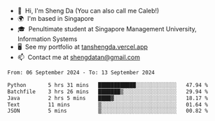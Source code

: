 <!---
tan-sd/tan-sd is a ✨ special ✨ repository because its `README.md` (this file) appears on your GitHub profile.
You can click the Preview link to take a look at your changes.
--->
- 👋  Hi, I'm Sheng Da (You can also call me Caleb!)
- 🌍  I'm based in Singapore
- 🎓  Penultimate student at Singapore Management University, Information Systems
- 🖥️  See my portfolio at [tanshengda.vercel.app](https://tanshengda.vercel.app/)
- 📫  Contact me at [shengdatan@gmail.com](mailto:shengdatan@gmail.com)

<!--START_SECTION:waka-->

```txt
From: 06 September 2024 - To: 13 September 2024

Python       5 hrs 31 mins   ████████████░░░░░░░░░░░░░   47.94 %
Batchfile    3 hrs 26 mins   ███████▒░░░░░░░░░░░░░░░░░   29.94 %
Java         2 hrs 5 mins    ████▓░░░░░░░░░░░░░░░░░░░░   18.17 %
Text         11 mins         ▒░░░░░░░░░░░░░░░░░░░░░░░░   01.64 %
JSON         5 mins          ▒░░░░░░░░░░░░░░░░░░░░░░░░   00.82 %
```

<!--END_SECTION:waka-->
